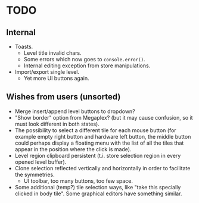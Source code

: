 # TODO

## Internal

- Toasts.
  - Level title invalid chars.
  - Some errors which now goes to `console.error()`.
  - Internal editing exception from store manipulations.
- Import/export single level.
  - Yet more UI buttons again.

## Wishes from users (unsorted)

- Merge insert/append level buttons to dropdown?
- "Show border" option from Megaplex? (but it may cause confusion, so it must
  look different in both states).
- The possibility to select a different tile for each mouse button (for example
  empty right button and hardware left button, the middle button could perhaps
  display a floating menu with the list of all the tiles that appear in the
  position where the click is made).
- Level region clipboard persistent (t.i. store selection region in every opened
  level buffer).
- Clone selection reflected vertically and horizontally in order to facilitate
  the symmetries.
  - UI toolbar, too many buttons, too few space.
- Some additional (temp?) tile selection ways, like "take this specially clicked
  in body tile". Some graphical editors have something similar.
